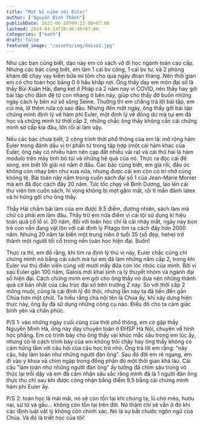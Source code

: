 ```yaml
---
title: "Một kỉ niệm với Euler"
author: ["Nguyễn Bình Thành"]
publishDate: 2021-06-20T09:22:00+07:00
lastmod: 2024-04-14T20:46:46+07:00
categories: ["math"]
draft: false
featured_image: "/assets/img/daiso2.jpg"
---
```


Như các bạn cũng biết, dạo này em có xách vở đi học ngành toán cao cấp.
Nhưng các bác cũng biết, em làm 1 cái bv công, 1 cái bv tư, và 2 phòng
khám để chạy vạy kiếm bữa mì tôm cho qua ngày đoạn tháng. Nên thời gian
em có cho toán học bằng 0 ở hầu khắp nơi. Ông thầy dạy em môn đại số là
thầy Bùi Xuân Hải, đang kẹt ở Pháp cả 2 năm nay vì COVID, nên thầy hay
gởi bài tập cho đám đệ tử con nhang ở bên này, giúp cho thầy đỡ buồn
những ngày cách ly bên xứ sở sông Seine. Thường thì em chẳng trả lời bài
tập, em cùi mà, lở thêm nữa có sao đâu. Nhưng đến một ngày, ông thầy gởi
bài tập chứng minh định lý về hàm phi Euler, một định lý về đồng dư mà
tụi em đã học và chứng minh từ thời cấp 2, những chắc ông thầy không cần
cái chứng minh sơ cấp kia đâu, lớn rồi ai làm vậy.

Nếu các bác chưa biết, 2 công trình thời phổ thông của em là: mở rộng
hàm Euler trong đánh dấu vị trí phần tử trong tập hợp (một cái hàm khác
của Euler, ông này có nhiều hàm nên cạp đất nhiều vãi ra) và cái thứ hai
là hàm modulo trên máy tính bỏ túi và những hệ quả của nó. Thực ra đọc
cái đề xong, em biết lời giải nó nằm ở đâu. Các bác cũng biết, em già
rồi, đầu óc không còn nhạy bén như xưa nữa, nhưng được cái em còn có trí
nhớ cũng không tệ. Bài toán này nằm trong cuốn sách đại số 1 của
Jean-Marie Monier mà em đã đọc cách đây 20 năm. Tức tốc chạy về Bình
Dương, lao lên cái thư viện tìm cuốn sách, hi vọng không bị mọt gặm mất,
rồi tỉ mẩn đánh latex và hí hửng gởi cho ông thầy.

Thầy Hải chấm bài làm của em được 9.5 điểm, đương nhiên, sách làm mà chứ
có phải em làm đâu. Thầy trừ em nửa điểm vì cái tội sử dụng kí hiệu toán
quá cổ lổ sĩ. 20 năm, đối với toán học chỉ là cái nháy mắt, ngày nay bọn
trẻ con vẫn đang vật lộn với cái định lý Pitago tìm ra cách đây hơn 2000
năm. Nhưng 20 năm lại biến một trung niên ở tuổi 35 (số đẹp, hehe) trở
thành một người tối cổ trong nền toán học hiện đại. Buồn!

Thực ra thì, em đồ rằng, khi tìm ra định lý thú vị này, Euler chắc cũng
chỉ chứng minh nó bằng cái cách mà tụi em đã làm những năm cấp 2, trong
khi Euler vui thú điền viên cùng với mười mấy đứa con lóc nhóc của mình.
Bởi vì sau Euler gần 100 năm, Galois mới khai sinh ra lý thuyết nhóm và
ngành đại số hiện đại. Cách chứng minh em gởi cho ông thầy nó dựa nên
những thành quả cơ bản nhất của cấu trúc đại số trên trường Z này. So
với thời cấp 2 mông muội, cũng là cái định lý đó thôi, nhưng lần này ta
đã tiến đến gần Chúa hơn một chút. Ta hiểu rằng cha nội tên là Chúa ấy,
khi xây dựng hiện thực này, ông ấy đã sử dụng những công cụ nào. Điều đó
cho ta cảm giác bình yên và chân phúc.

P/S 1: vào những ngày cuối cùng của thời phổ thông, em có gặp thầy
Nguyễn Minh Hà, ông này dạy chuyên toán ở ĐHSP Hà Nội, chuyên về hình
học phẳng. Em có trình bày cho ông thầy vài khúc mắc sâu trong em lúc
ấy, nhưng có lẽ cách trình bày của em không trôi chảy hay ông thầy không
có cảm hứng lắm với câu hỏi của cậu học trò nhỏ. Ổng trả lời em rằng:
"này cậu, hãy làm toán như những người đàn ông". Sau đó đời em rẽ ngang,
em đi vào y khoa và chìm ngập trong đống phân đó một thời gian khá lâu.
Cái câu "làm toán như những người đàn ông" ấy tưởng đã chìm sâu trong vô
thức lại trỗi dậy và em đã cảm nhận sâu sắc rằng mình đã là 1 người đàn
ông thực thụ chỉ sau khi được công nhận bằng điểm 9.5 bằng cái chứng
minh hàm phi Euler ấy.

P/S 2: toán học là mãi mãi, nó sẽ còn tồn tại khi chúng ta, lũ chó mèo,
hươu nai, sử tử và gấu... không còn tồn tại trên đời. Nó thậm chí sẽ vẫn
ở đó khi các định luật vật lý không còn chính xác. Nó là sự bắt chước
ngôn ngữ của Chúa. Và đó là triết học của tôi!
